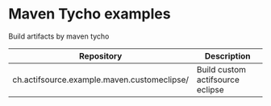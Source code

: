 # Maven Tycho examples
Build artifacts by maven tycho

|Repository|Description|
|---|---|
|ch.actifsource.example.maven.customeclipse/|Build custom actifsource eclipse|


